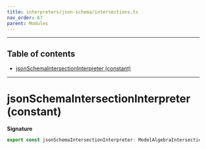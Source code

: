 ```yaml
---
title: interpreters/json-schema/intersections.ts
nav_order: 67
parent: Modules
---
```


---

<h2 class="text-delta">Table of contents</h2>

- [jsonSchemaIntersectionInterpreter (constant)](#jsonschemaintersectioninterpreter-constant)

---

# jsonSchemaIntersectionInterpreter (constant)

**Signature**

```ts
export const jsonSchemaIntersectionInterpreter: ModelAlgebraIntersection1<URI> = ...
```
